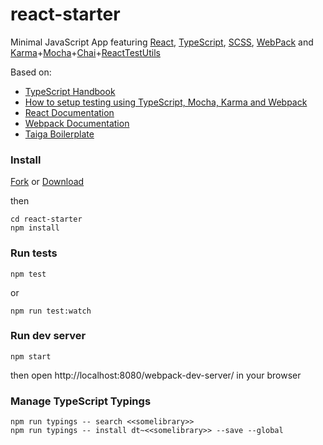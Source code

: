 # react-starter
Minimal JavaScript App featuring [React](https://facebook.github.io/react/), [TypeScript](http://www.typescriptlang.org/), [SCSS](http://sass-lang.com/), [WebPack](https://webpack.github.io/) and [Karma](https://karma-runner.github.io)+[Mocha](https://mochajs.org/)+[Chai](http://chaijs.com/)+[ReactTestUtils](https://facebook.github.io/react/docs/test-utils.html)

Based on:
- [TypeScript Handbook](https://www.typescriptlang.org/docs/handbook/react-&-webpack.html)
- [How to setup testing using TypeScript, Mocha, Karma and Webpack](https://templecoding.com/blog/2016/02/02/how-to-setup-testing-using-typescript-mocha-chai-sinon-karma-and-webpack/)
- [React Documentation](https://facebook.github.io/react/docs/getting-started.html)
- [Webpack Documentation](https://webpack.github.io/docs/)
- [Taiga Boilerplate](http://www.taigaboilerplate.com/)

### Install

[Fork](https://github.com/felicienfrancois/react-starter/fork) or [Download](https://github.com/felicienfrancois/react-starter/archive/master.zip)

then

```
cd react-starter
npm install
```

### Run tests

```
npm test
```

or

```
npm run test:watch
```

### Run dev server

```
npm start
```

then open http://localhost:8080/webpack-dev-server/ in your browser

### Manage TypeScript Typings

```
npm run typings -- search <<somelibrary>>
npm run typings -- install dt~<<somelibrary>> --save --global
```
